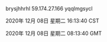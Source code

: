 brysjhhrhl 59.174.27.166 yqqlmgsycl

2020年 12月 08日 星期二 16:13:40 CST

2020年 12月 08日 星期二 08:13:40 GMT
